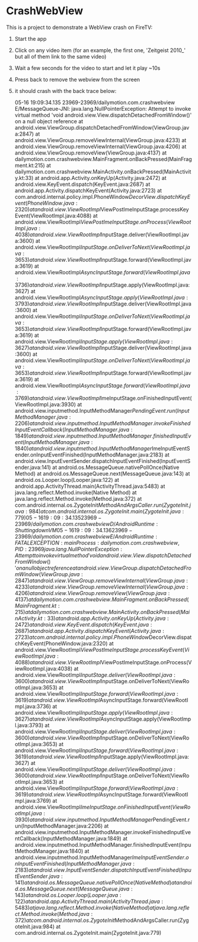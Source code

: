 # CrashWebView

This is a project to demonstrate a WebView crash on FireTV:

1. Start the app
2. Click on any video item (for an example, the first one, 'Zeitgeist 2010_' but all of them link to the same video)
3. Wait a few seconds for the video to start and let it play ~10s
4. Press back to remove the webview from the screen
5. it should crash with the back trace below:


    05-16 19:09:34.135 23969-23969/dailymotion.com.crashwebview E/MessageQueue-JNI: java.lang.NullPointerException: Attempt to invoke virtual method 'void android.view.View.dispatchDetachedFromWindow()' on a null object reference
        at android.view.ViewGroup.dispatchDetachedFromWindow(ViewGroup.java:2847)
        at android.view.ViewGroup.removeViewInternal(ViewGroup.java:4233)
        at android.view.ViewGroup.removeViewInternal(ViewGroup.java:4206)
        at android.view.ViewGroup.removeView(ViewGroup.java:4137)
        at dailymotion.com.crashwebview.MainFragment.onBackPressed(MainFragment.kt:215)
        at dailymotion.com.crashwebview.MainActivity.onBackPressed(MainActivity.kt:33)
        at android.app.Activity.onKeyUp(Activity.java:2472)
        at android.view.KeyEvent.dispatch(KeyEvent.java:2687)
        at android.app.Activity.dispatchKeyEvent(Activity.java:2723)
        at com.android.internal.policy.impl.PhoneWindow$DecorView.dispatchKeyEvent(PhoneWindow.java:2320)
        at android.view.ViewRootImpl$ViewPostImeInputStage.processKeyEvent(ViewRootImpl.java:4088)
        at android.view.ViewRootImpl$ViewPostImeInputStage.onProcess(ViewRootImpl.java:4038)
        at android.view.ViewRootImpl$InputStage.deliver(ViewRootImpl.java:3600)
        at android.view.ViewRootImpl$InputStage.onDeliverToNext(ViewRootImpl.java:3653)
        at android.view.ViewRootImpl$InputStage.forward(ViewRootImpl.java:3619)
        at android.view.ViewRootImpl$AsyncInputStage.forward(ViewRootImpl.java:3736)
        at android.view.ViewRootImpl$InputStage.apply(ViewRootImpl.java:3627)
        at android.view.ViewRootImpl$AsyncInputStage.apply(ViewRootImpl.java:3793)
        at android.view.ViewRootImpl$InputStage.deliver(ViewRootImpl.java:3600)
        at android.view.ViewRootImpl$InputStage.onDeliverToNext(ViewRootImpl.java:3653)
        at android.view.ViewRootImpl$InputStage.forward(ViewRootImpl.java:3619)
        at android.view.ViewRootImpl$InputStage.apply(ViewRootImpl.java:3627)
        at android.view.ViewRootImpl$InputStage.deliver(ViewRootImpl.java:3600)
        at android.view.ViewRootImpl$InputStage.onDeliverToNext(ViewRootImpl.java:3653)
        at android.view.ViewRootImpl$InputStage.forward(ViewRootImpl.java:3619)
        at android.view.ViewRootImpl$AsyncInputStage.forward(ViewRootImpl.java:3769)
        at android.view.ViewRootImpl$ImeInputStage.onFinishedInputEvent(ViewRootImpl.java:3930)
        at android.view.inputmethod.InputMethodManager$PendingEvent.run(InputMethodManager.java:2206)
        at android.view.inputmethod.InputMethodManager.invokeFinishedInputEventCallback(InputMethodManager.java:1849)
        at android.view.inputmethod.InputMethodManager.finishedInputEvent(InputMethodManager.java:1840)
        at android.view.inputmethod.InputMethodManager$ImeInputEventSender.onInputEventFinished(InputMethodManager.java:2183)
        at android.view.InputEventSender.dispatchInputEventFinished(InputEventSender.java:141)
        at android.os.MessageQueue.nativePollOnce(Native Method)
        at android.os.MessageQueue.next(MessageQueue.java:143)
        at android.os.Looper.loop(Looper.java:122)
        at android.app.ActivityThread.main(ActivityThread.java:5483)
        at java.lang.reflect.Method.invoke(Native Method)
        at java.lang.reflect.Method.invoke(Method.java:372)
        at com.android.internal.os.ZygoteInit$MethodAndArgsCaller.run(ZygoteInit.java:984)
        at com.android.internal.os.ZygoteInit.main(ZygoteInit.java:779)
    05-16 19:09:34.135 23969-23969/dailymotion.com.crashwebview D/AndroidRuntime: Shutting down VM
    05-16 19:09:34.136 23969-23969/dailymotion.com.crashwebview E/AndroidRuntime: FATAL EXCEPTION: main
    Process: dailymotion.com.crashwebview, PID: 23969
    java.lang.NullPointerException: Attempt to invoke virtual method 'void android.view.View.dispatchDetachedFromWindow()' on a null object reference
        at android.view.ViewGroup.dispatchDetachedFromWindow(ViewGroup.java:2847)
        at android.view.ViewGroup.removeViewInternal(ViewGroup.java:4233)
        at android.view.ViewGroup.removeViewInternal(ViewGroup.java:4206)
        at android.view.ViewGroup.removeView(ViewGroup.java:4137)
        at dailymotion.com.crashwebview.MainFragment.onBackPressed(MainFragment.kt:215)
        at dailymotion.com.crashwebview.MainActivity.onBackPressed(MainActivity.kt:33)
        at android.app.Activity.onKeyUp(Activity.java:2472)
        at android.view.KeyEvent.dispatch(KeyEvent.java:2687)
        at android.app.Activity.dispatchKeyEvent(Activity.java:2723)
        at com.android.internal.policy.impl.PhoneWindow$DecorView.dispatchKeyEvent(PhoneWindow.java:2320)
        at android.view.ViewRootImpl$ViewPostImeInputStage.processKeyEvent(ViewRootImpl.java:4088)
        at android.view.ViewRootImpl$ViewPostImeInputStage.onProcess(ViewRootImpl.java:4038)
        at android.view.ViewRootImpl$InputStage.deliver(ViewRootImpl.java:3600)
        at android.view.ViewRootImpl$InputStage.onDeliverToNext(ViewRootImpl.java:3653)
        at android.view.ViewRootImpl$InputStage.forward(ViewRootImpl.java:3619)
        at android.view.ViewRootImpl$AsyncInputStage.forward(ViewRootImpl.java:3736)
        at android.view.ViewRootImpl$InputStage.apply(ViewRootImpl.java:3627)
        at android.view.ViewRootImpl$AsyncInputStage.apply(ViewRootImpl.java:3793)
        at android.view.ViewRootImpl$InputStage.deliver(ViewRootImpl.java:3600)
        at android.view.ViewRootImpl$InputStage.onDeliverToNext(ViewRootImpl.java:3653)
        at android.view.ViewRootImpl$InputStage.forward(ViewRootImpl.java:3619)
        at android.view.ViewRootImpl$InputStage.apply(ViewRootImpl.java:3627)
        at android.view.ViewRootImpl$InputStage.deliver(ViewRootImpl.java:3600)
        at android.view.ViewRootImpl$InputStage.onDeliverToNext(ViewRootImpl.java:3653)
        at android.view.ViewRootImpl$InputStage.forward(ViewRootImpl.java:3619)
        at android.view.ViewRootImpl$AsyncInputStage.forward(ViewRootImpl.java:3769)
        at android.view.ViewRootImpl$ImeInputStage.onFinishedInputEvent(ViewRootImpl.java:3930)
        at android.view.inputmethod.InputMethodManager$PendingEvent.run(InputMethodManager.java:2206)
        at android.view.inputmethod.InputMethodManager.invokeFinishedInputEventCallback(InputMethodManager.java:1849)
        at android.view.inputmethod.InputMethodManager.finishedInputEvent(InputMethodManager.java:1840)
        at android.view.inputmethod.InputMethodManager$ImeInputEventSender.onInputEventFinished(InputMethodManager.java:2183)
        at android.view.InputEventSender.dispatchInputEventFinished(InputEventSender.java:141)
        at android.os.MessageQueue.nativePollOnce(Native Method)
        at android.os.MessageQueue.next(MessageQueue.java:143)
        at android.os.Looper.loop(Looper.java:122)
        at android.app.ActivityThread.main(ActivityThread.java:5483)
        at java.lang.reflect.Method.invoke(Native Method)
        at java.lang.reflect.Method.invoke(Method.java:372)
        at com.android.internal.os.ZygoteInit$MethodAndArgsCaller.run(ZygoteInit.java:984)
        at com.android.internal.os.ZygoteInit.main(ZygoteInit.java:779)
